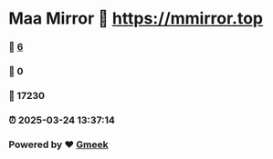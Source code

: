 # Maa Mirror :link: https://mmirror.top 
### :page_facing_up: [6](https://mmirror.top/tag.html) 
### :speech_balloon: 0 
### :hibiscus: 17230 
### :alarm_clock: 2025-03-24 13:37:14 
### Powered by :heart: [Gmeek](https://github.com/Meekdai/Gmeek)

